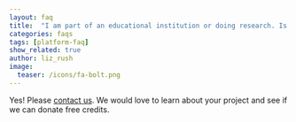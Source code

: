 ```yaml
---
layout: faq
title:  "I am part of an educational institution or doing research. Is there a special program for me?"
categories: faqs
tags: [platform-faq]
show_related: true
author: liz_rush
image:
  teaser: /icons/fa-bolt.png
---
```



Yes! Please [contact us](https://algorithmia.com/contact). We would love to learn about your project and see if we can donate free credits.
